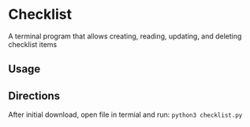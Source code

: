 # Checklist
A terminal program that allows creating, reading, updating, and deleting checklist items

## Usage


## Directions
After initial download, open file in termial and run: `python3 checklist.py`
